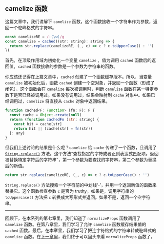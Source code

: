 ## camelize 函数

这篇文章中，我们讲解下 `camelize` 函数，这个函数接收一个字符串作为参数，返回一个驼峰格式的字符串。

```javascript
const camelizeRE = /-(\w)/g
const camelize = cached((str: string): string => {
  return str.replace(camelizeRE, (_, c) => c ? c.toUpperCase() : '')
})
```

首先，在顶级作用域内初始化一个变量 `camelize` ，值为调用 `cached` 函数后的返回值，`cached` 函数接收的参数是一个参数为字符串的函数。

你应该还记得在上篇文章中，`cached` 创建了一个函数缓存版本。所以，当变量 `camelize` 被初始化后，函数 `cached` 创建一个空对象，并返回一个函数（形成了闭包），这个函数会在 `camelize` 每次被调用时，判断 `camelize` 函数在某一特定参数下是否已经被调用过。如果没有调用过，结果会映射到 `cache` 对象中。如果已经调用过，`camelize` 将直接从 `cache` 对象中返回结果。

```javascript
function cached<F: Function> (fn: F): F {
  const cache = Object.create(null)
  return (function cachedFn (str: string) {
    const hit = cache[str]
    return hit || (cache[str] = fn(str))
  }: any)
}
```

但我们上述讨论的结果是什么呢？`camelize` 给 `cache` 传递了一个函数，且调用了 [`String.replace()`](https://developer.mozilla.org/zh-CN/docs/Web/JavaScript/Reference/Global_Objects/String/replace) 方法。这个方法“查找指定的字符或者正则表达式匹配项，返回被替换特定字符后的字符串”，第一个参数为要查找的字符串，第二个参数为替换后的新值。

```javascript
return str.replace(camelizeRE, (_, c) => c ? c.toUpperCase() : '')
```

`String.replace()` 方法搜索一个字符前的中划线‘-’，并用一个返回新值的函数来替换它。这个函数检查参数 `c` 是否为 truthy。如果是，调用字符串的 `toUppercase()` 方法把 `c` 转换成大写形式并返回。如果不是，返回一个空字符串。

---

回顾下，在本系列的第七章里，我们知道了 `normalizeProps` 函数调用了 `camelize` 函数。在第八章里，我们学习了允许 `camelize` 函数缓存结果值的 `cached` 函数。最后，在本章里，我们学习了把连字符格式的字符串转成驼峰式的 `camelize` 函数。在[下一章](https://github.com/ohhoney1/Vue.js-Source-Code-line-by-line/blob/master/docs/10-the-normalizeProps-function-1.md)里，我们终于可以回头来看 `normalizeProps` 函数了。

